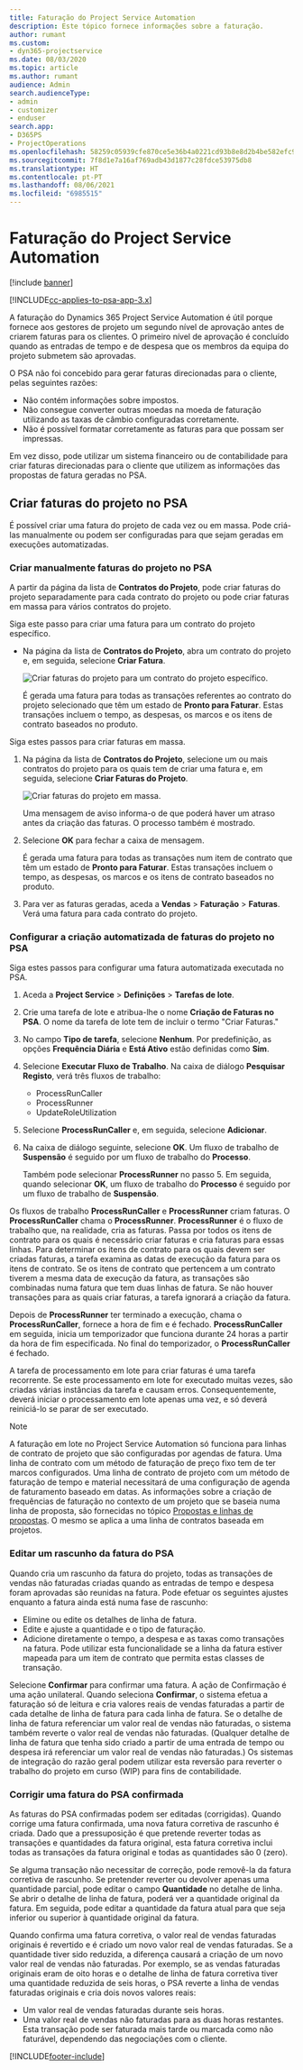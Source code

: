 ```yaml
---
title: Faturação do Project Service Automation
description: Este tópico fornece informações sobre a faturação.
author: rumant
ms.custom:
- dyn365-projectservice
ms.date: 08/03/2020
ms.topic: article
ms.author: rumant
audience: Admin
search.audienceType:
- admin
- customizer
- enduser
search.app:
- D365PS
- ProjectOperations
ms.openlocfilehash: 58259c05939cfe870ce5e36b4a0221cd93b8e8d2b4be582efc9167e82579699e
ms.sourcegitcommit: 7f8d1e7a16af769adb43d1877c28fdce53975db8
ms.translationtype: HT
ms.contentlocale: pt-PT
ms.lasthandoff: 08/06/2021
ms.locfileid: "6985515"
---
```

# <a name="invoicing-in-project-service-automation"></a>Faturação do Project Service Automation

[!include [banner](../includes/psa-now-project-operations.md)]

[!INCLUDE[cc-applies-to-psa-app-3.x](../includes/cc-applies-to-psa-app-3x.md)]

A faturação do Dynamics 365 Project Service Automation é útil porque fornece aos gestores de projeto um segundo nível de aprovação antes de criarem faturas para os clientes. O primeiro nível de aprovação é concluído quando as entradas de tempo e de despesa que os membros da equipa do projeto submetem são aprovadas.

O PSA não foi concebido para gerar faturas direcionadas para o cliente, pelas seguintes razões:

- Não contém informações sobre impostos.
- Não consegue converter outras moedas na moeda de faturação utilizando as taxas de câmbio configuradas corretamente.
- Não é possível formatar corretamente as faturas para que possam ser impressas.

Em vez disso, pode utilizar um sistema financeiro ou de contabilidade para criar faturas direcionadas para o cliente que utilizem as informações das propostas de fatura geradas no PSA.

## <a name="creating-project-invoices-in-psa"></a>Criar faturas do projeto no PSA

É possível criar uma fatura do projeto de cada vez ou em massa. Pode criá-las manualmente ou podem ser configuradas para que sejam geradas em execuções automatizadas.

### <a name="manually-create-project-invoices-in-psa"></a>Criar manualmente faturas do projeto no PSA

A partir da página da lista de **Contratos do Projeto**, pode criar faturas do projeto separadamente para cada contrato do projeto ou pode criar faturas em massa para vários contratos do projeto.

Siga este passo para criar uma fatura para um contrato do projeto específico.

- Na página da lista de **Contratos do Projeto**, abra um contrato do projeto e, em seguida, selecione **Criar Fatura**.

    ![Criar faturas do projeto para um contrato do projeto específico.](media/CreateProjectInvoicesOneByOne.png)

    É gerada uma fatura para todas as transações referentes ao contrato do projeto selecionado que têm um estado de **Pronto para Faturar**. Estas transações incluem o tempo, as despesas, os marcos e os itens de contrato baseados no produto.

Siga estes passos para criar faturas em massa.

1. Na página da lista de **Contratos do Projeto**, selecione um ou mais contratos do projeto para os quais tem de criar uma fatura e, em seguida, selecione **Criar Faturas do Projeto**.

    ![Criar faturas do projeto em massa.](media/CreateProjectInvoicesBulk.png)

    Uma mensagem de aviso informa-o de que poderá haver um atraso antes da criação das faturas. O processo também é mostrado.

2. Selecione **OK** para fechar a caixa de mensagem.

    É gerada uma fatura para todas as transações num item de contrato que têm um estado de **Pronto para Faturar**. Estas transações incluem o tempo, as despesas, os marcos e os itens de contrato baseados no produto.

3. Para ver as faturas geradas, aceda a **Vendas** \> **Faturação** \> **Faturas**. Verá uma fatura para cada contrato do projeto.

### <a name="set-up-automated-creation-of-project-invoices-in-psa"></a>Configurar a criação automatizada de faturas do projeto no PSA

Siga estes passos para configurar uma fatura automatizada executada no PSA.

1. Aceda a **Project Service** \> **Definições** \> **Tarefas de lote**.
2. Crie uma tarefa de lote e atribua-lhe o nome **Criação de Faturas no PSA**. O nome da tarefa de lote tem de incluir o termo "Criar Faturas."
3. No campo **Tipo de tarefa**, selecione **Nenhum**. Por predefinição, as opções **Frequência Diária** e **Está Ativo** estão definidas como **Sim**.
4. Selecione **Executar Fluxo de Trabalho**. Na caixa de diálogo **Pesquisar Registo**, verá três fluxos de trabalho:

    - ProcessRunCaller
    - ProcessRunner
    - UpdateRoleUtilization

5. Selecione **ProcessRunCaller** e, em seguida, selecione **Adicionar**.
6. Na caixa de diálogo seguinte, selecione **OK**. Um fluxo de trabalho de **Suspensão** é seguido por um fluxo de trabalho do **Processo**.

    Também pode selecionar **ProcessRunner** no passo 5. Em seguida, quando selecionar **OK**, um fluxo de trabalho do **Processo** é seguido por um fluxo de trabalho de **Suspensão**.

Os fluxos de trabalho **ProcessRunCaller** e **ProcessRunner** criam faturas. O **ProcessRunCaller** chama o **ProcessRunner**. **ProcessRunner** é o fluxo de trabalho que, na realidade, cria as faturas. Passa por todos os itens de contrato para os quais é necessário criar faturas e cria faturas para essas linhas. Para determinar os itens de contrato para os quais devem ser criadas faturas, a tarefa examina as datas de execução da fatura para os itens de contrato. Se os itens de contrato que pertencem a um contrato tiverem a mesma data de execução da fatura, as transações são combinadas numa fatura que tem duas linhas de fatura. Se não houver transações para as quais criar faturas, a tarefa ignorará a criação da fatura.

Depois de **ProcessRunner** ter terminado a execução, chama o **ProcessRunCaller**, fornece a hora de fim e é fechado. **ProcessRunCaller** em seguida, inicia um temporizador que funciona durante 24 horas a partir da hora de fim especificada. No final do temporizador, o **ProcessRunCaller** é fechado.

A tarefa de processamento em lote para criar faturas é uma tarefa recorrente. Se este processamento em lote for executado muitas vezes, são criadas várias instâncias da tarefa e causam erros. Consequentemente, deverá iniciar o processamento em lote apenas uma vez, e só deverá reiniciá-lo se parar de ser executado.

> [!NOTE]
> A faturação em lote no Project Service Automation só funciona para linhas de contrato de projeto que são configuradas por agendas de fatura. Uma linha de contrato com um método de faturação de preço fixo tem de ter marcos configurados. Uma linha de contrato de projeto com um método de faturação de tempo e material necessitará de uma configuração de agenda de faturamento baseado em datas. As informações sobre a criação de frequências de faturação no contexto de um projeto que se baseia numa linha de proposta, são fornecidas no tópico [Propostas e linhas de propostas](basic-quote-lines.md#invoice-schedule). O mesmo se aplica a uma linha de contratos baseada em projetos.      
 
### <a name="edit-a-draft-psa-invoice"></a>Editar um rascunho da fatura do PSA

Quando cria um rascunho da fatura do projeto, todas as transações de vendas não faturadas criadas quando as entradas de tempo e despesa foram aprovadas são reunidas na fatura. Pode efetuar os seguintes ajustes enquanto a fatura ainda está numa fase de rascunho:

- Elimine ou edite os detalhes de linha de fatura.
- Edite e ajuste a quantidade e o tipo de faturação.
- Adicione diretamente o tempo, a despesa e as taxas como transações na fatura. Pode utilizar esta funcionalidade se a linha da fatura estiver mapeada para um item de contrato que permita estas classes de transação.

Selecione **Confirmar** para confirmar uma fatura. A ação de Confirmação é uma ação unilateral. Quando seleciona **Confirmar**, o sistema efetua a faturação só de leitura e cria valores reais de vendas faturadas a partir de cada detalhe de linha de fatura para cada linha de fatura. Se o detalhe de linha de fatura referenciar um valor real de vendas não faturadas, o sistema também reverte o valor real de vendas não faturadas. (Qualquer detalhe de linha de fatura que tenha sido criado a partir de uma entrada de tempo ou despesa irá referenciar um valor real de vendas não faturadas.) Os sistemas de integração do razão geral podem utilizar esta reversão para reverter o trabalho do projeto em curso (WIP) para fins de contabilidade.

### <a name="correct-a-confirmed-psa-invoice"></a>Corrigir uma fatura do PSA confirmada

As faturas do PSA confirmadas podem ser editadas (corrigidas). Quando corrige uma fatura confirmada, uma nova fatura corretiva de rascunho é criada. Dado que a pressuposição é que pretende reverter todas as transações e quantidades da fatura original, esta fatura corretiva inclui todas as transações da fatura original e todas as quantidades são 0 (zero).

Se alguma transação não necessitar de correção, pode removê-la da fatura corretiva de rascunho. Se pretender reverter ou devolver apenas uma quantidade parcial, pode editar o campo **Quantidade** no detalhe de linha. Se abrir o detalhe de linha de fatura, poderá ver a quantidade original da fatura. Em seguida, pode editar a quantidade da fatura atual para que seja inferior ou superior à quantidade original da fatura.

Quando confirma uma fatura corretiva, o valor real de vendas faturadas originais é revertido e é criado um novo valor real de vendas faturadas. Se a quantidade tiver sido reduzida, a diferença causará a criação de um novo valor real de vendas não faturadas. Por exemplo, se as vendas faturadas originais eram de oito horas e o detalhe de linha de fatura corretiva tiver uma quantidade reduzida de seis horas, o PSA reverte a linha de vendas faturadas originais e cria dois novos valores reais:

- Um valor real de vendas faturadas durante seis horas.
- Uma valor real de vendas não faturadas para as duas horas restantes. Esta transação pode ser faturada mais tarde ou marcada como não faturável, dependendo das negociações com o cliente.


[!INCLUDE[footer-include](../includes/footer-banner.md)]